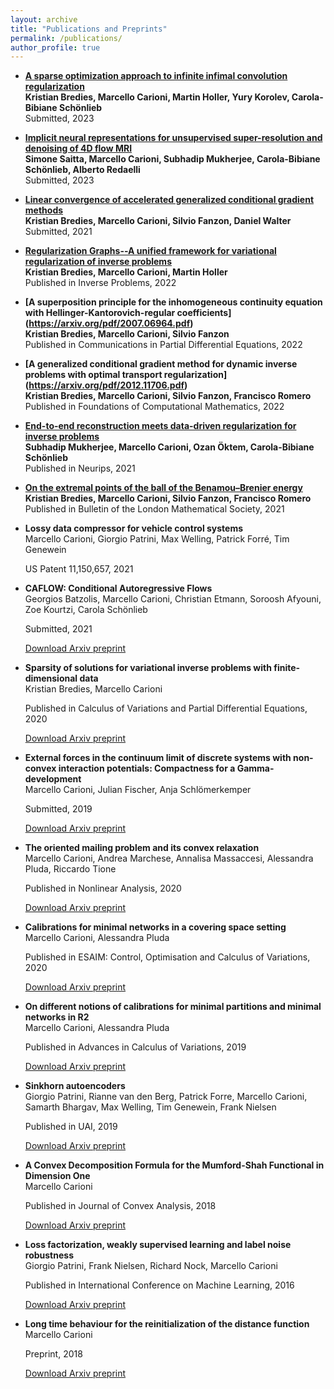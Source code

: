 ```yaml
---
layout: archive
title: "Publications and Preprints"
permalink: /publications/
author_profile: true
---
```


* <b> [A sparse optimization approach to infinite infimal convolution regularization](https://arxiv.org/pdf/2304.08628.pdf) </b> <br>
  <b> Kristian Bredies, Marcello Carioni, Martin Holler, Yury Korolev, Carola-Bibiane Schönlieb </b><br>
  Submitted, 2023


* <b> [Implicit neural representations for unsupervised super-resolution and denoising of 4D flow MRI](https://arxiv.org/pdf/2302.12835.pdf) </b> <br>
  <b> Simone Saitta, Marcello Carioni, Subhadip Mukherjee, Carola-Bibiane Schönlieb, Alberto Redaelli </b><br>
  Submitted, 2023


* <b> [Linear convergence of accelerated generalized conditional gradient methods](https://arxiv.org/pdf/2110.06756.pdf) </b> <br>
  <b> Kristian Bredies, Marcello Carioni, Silvio Fanzon, Daniel Walter </b> <br>
  Submitted, 2021


* <b> [Regularization Graphs--A unified framework for variational regularization of inverse problems](https://arxiv.org/pdf/2111.03509.pdf) </b> <br>
  <b> Kristian Bredies, Marcello Carioni, Martin Holler  </b> <br>
  Published in Inverse Problems, 2022
  

* <b> [A superposition principle for the inhomogeneous continuity equation with Hellinger-Kantorovich-regular coefficients]         (https://arxiv.org/pdf/2007.06964.pdf) </b> <br>
  <b> Kristian Bredies, Marcello Carioni, Silvio Fanzon </b> <br>
  Published in Communications in Partial Differential Equations, 2022
  

* <b> [A generalized conditional gradient method for dynamic inverse problems with optimal transport regularization]
(https://arxiv.org/pdf/2012.11706.pdf)</b> <br>
  <b> Kristian Bredies, Marcello Carioni, Silvio Fanzon, Francisco Romero </b> <br>
  Published in Foundations of Computational Mathematics, 2022


* <b> [End-to-end reconstruction meets data-driven regularization for inverse problems](https://arxiv.org/pdf/2106.03538.pdf) </b> <br>
  <b> Subhadip Mukherjee, Marcello Carioni, Ozan Öktem, Carola-Bibiane Schönlieb </b> <br>
  Published in Neurips, 2021

  
* <b> [On the extremal points of the ball of the Benamou–Brenier energy](https://arxiv.org/pdf/1907.11589.pdf) </b> <br>
  <b> Kristian Bredies, Marcello Carioni, Silvio Fanzon, Francisco Romero </b> <br>
  Published in Bulletin of the London Mathematical Society, 2021
  
  
* <b>  Lossy data compressor for vehicle control systems </b> <br>
  Marcello Carioni, Giorgio Patrini, Max Welling, Patrick Forré, Tim Genewein <br>
  
  US Patent 11,150,657, 2021
  
* <b> CAFLOW: Conditional Autoregressive Flows </b> <br>
  Georgios Batzolis, Marcello Carioni, Christian Etmann, Soroosh Afyouni, Zoe Kourtzi, Carola Schönlieb <br>
  
  Submitted, 2021

  [Download Arxiv preprint](https://arxiv.org/pdf/2106.02531.pdf)
  
* <b> Sparsity of solutions for variational inverse problems with finite-dimensional data </b> <br>
  Kristian Bredies, Marcello Carioni <br>
  
  Published in Calculus of Variations and Partial Differential Equations, 2020

  [Download Arxiv preprint](https://arxiv.org/pdf/1809.05045.pdf)
  
* <b> External forces in the continuum limit of discrete systems with non-convex interaction potentials: Compactness for a Gamma-development </b> <br>
  Marcello Carioni, Julian Fischer, Anja Schlömerkemper <br>

  Submitted, 2019
  
  [Download Arxiv preprint](https://arxiv.org/pdf/1811.09857.pdf)
  
* <b> The oriented mailing problem and its convex relaxation </b> <br>
  Marcello Carioni, Andrea Marchese, Annalisa Massaccesi, Alessandra Pluda, Riccardo Tione <br>
  
  Published in Nonlinear Analysis, 2020

  [Download Arxiv preprint](https://arxiv.org/pdf/1904.08246.pdf)
  
* <b> Calibrations for minimal networks in a covering space setting </b> <br>
  Marcello Carioni, Alessandra Pluda <br>
  
  Published in ESAIM: Control, Optimisation and Calculus of Variations, 2020

  [Download Arxiv preprint](https://arxiv.org/pdf/1707.01448.pdf)
  
* <b> On different notions of calibrations for minimal partitions and minimal networks in R2 </b> <br>
  Marcello Carioni, Alessandra Pluda <br>
  
  Published in Advances in Calculus of Variations, 2019

  [Download Arxiv preprint](https://arxiv.org/pdf/1805.11397.pdf)
  
* <b> Sinkhorn autoencoders </b> <br>
  Giorgio Patrini, Rianne van den Berg, Patrick Forre, Marcello Carioni, Samarth Bhargav, Max Welling, Tim Genewein, Frank Nielsen <br>
  
  Published in UAI, 2019

  [Download Arxiv preprint](https://arxiv.org/pdf/1810.01118.pdf)

* <b> A Convex Decomposition Formula for the Mumford-Shah Functional in Dimension One </b> <br>
  Marcello Carioni <br>
  
  Published in Journal of Convex Analysis, 2018

  [Download Arxiv preprint](https://arxiv.org/pdf/1610.01846.pdf)
  
* <b> Loss factorization, weakly supervised learning and label noise robustness </b> <br>
  Giorgio Patrini, Frank Nielsen, Richard Nock, Marcello Carioni <br>
  
  Published in International Conference on Machine Learning, 2016

  [Download Arxiv preprint](https://arxiv.org/pdf/1602.02450.pdf)

* <b> Long time behaviour for the reinitialization of the distance function </b> <br>
  Marcello Carioni <br>
  
  Preprint, 2018

  [Download Arxiv preprint](https://arxiv.org/pdf/1711.01956.pdf)
  
  
  
  

